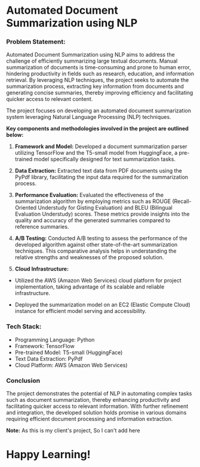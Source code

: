 # Automated Document Summarization using NLP

### Problem Statement:

Automated Document Summarization using NLP aims to address the challenge of efficiently summarizing large textual documents. Manual summarization of documents is time-consuming and prone to human error, hindering productivity in fields such as research, education, and information retrieval. By leveraging NLP techniques, the project seeks to automate the summarization process, extracting key information from documents and generating concise summaries, thereby improving efficiency and facilitating quicker access to relevant content.

The project focuses on developing an automated document summarization system leveraging Natural Language Processing (NLP) techniques. 

**Key components and methodologies involved in the project are outlined below:**

1. **Framework and Model:** Developed a document summarization parser utilizing TensorFlow and the T5-small model from HuggingFace, a pre-trained model specifically designed for text summarization tasks.

2. **Data Extraction:** Extracted text data from PDF documents using the PyPdf library, facilitating the input data required for the summarization process.

3. **Performance Evaluation:** Evaluated the effectiveness of the summarization algorithm by employing metrics such as ROUGE (Recall-Oriented Understudy for Gisting Evaluation) and BLEU (Bilingual Evaluation Understudy) scores. These metrics provide insights into the quality and accuracy of the generated summaries compared to reference summaries.

4. **A/B Testing:** Conducted A/B testing to assess the performance of the developed algorithm against other state-of-the-art summarization techniques. This comparative analysis helps in understanding the relative strengths and weaknesses of the proposed solution.

5. **Cloud Infrastructure:**

- Utilized the AWS (Amazon Web Services) cloud platform for project implementation, taking advantage of its scalable and reliable infrastructure.

- Deployed the summarization model on an EC2 (Elastic Compute Cloud) instance for efficient model serving and accessibility.

### Tech Stack:

- Programming Language: Python
- Framework: TensorFlow
- Pre-trained Model: T5-small (HuggingFace)
- Text Data Extraction: PyPdf
- Cloud Platform: AWS (Amazon Web Services)

### Conclusion

The project demonstrates the potential of NLP in automating complex tasks such as document summarization, thereby enhancing productivity and facilitating quicker access to relevant information. With further refinement and integration, the developed solution holds promise in various domains requiring efficient document processing and information extraction.

**Note:** As this is my client's project, So I can't add here

# Happy Learning!
